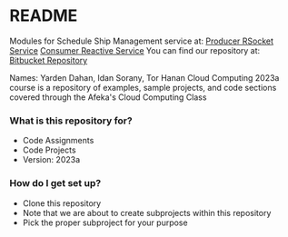 # README #
Modules for Schedule Ship Management service at:
[Producer RSocket Service](ScheduleShipManagementService/README.md)
[Consumer Reactive Service](ScheduleShipManagementServiceConsumer/README.md)
You can find our repository at:
[Bitbucket Repository](https://Jordi12@bitbucket.org/integrative-project/2023a_cloud_solution.git)

Names: Yarden Dahan, Idan Sorany, Tor Hanan
Cloud Computing 2023a course is a repository of examples, sample projects, and code sections covered through the Afeka's Cloud Computing Class

### What is this repository for? ###

* Code Assignments
* Code Projects
* Version: 2023a

### How do I get set up? ###

* Clone this repository
* Note that we are about to create subprojects within this repository
* Pick the proper subproject for your purpose
